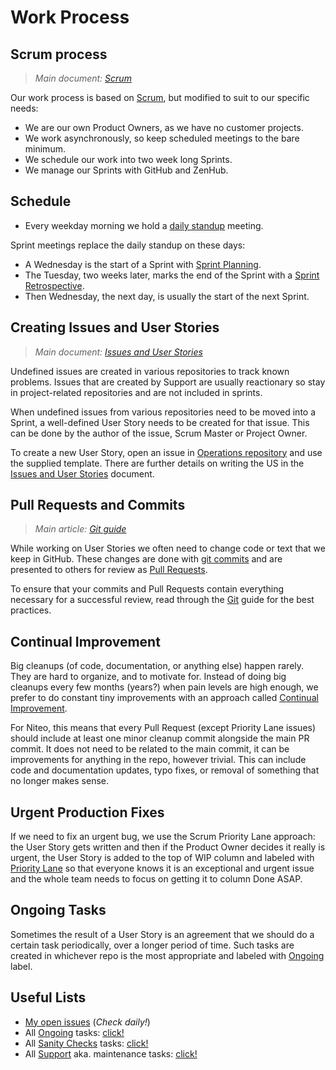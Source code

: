 # Work Process

## Scrum process
> *Main document: [Scrum](scrum.md)*

Our work process is based on [Scrum](https://en.wikipedia.org/wiki/Scrum_(software_development)), but modified to suit to our specific needs:

 * We are our own Product Owners, as we have no customer projects.
 * We work asynchronously, so keep scheduled meetings to the bare minimum.
 * We schedule our work into two week long Sprints.
 * We manage our Sprints with GitHub and ZenHub.


## Schedule

 * Every weekday morning we hold a [daily standup](standup.md) meeting.

Sprint meetings replace the daily standup on these days:

 * A Wednesday is the start of a Sprint with [Sprint Planning](scrum.md#Sprint_Planning).
 * The Tuesday, two weeks later, marks the end of the Sprint with a [Sprint Retrospective](scrum.md#Sprint_Retrospective).
 * Then Wednesday, the next day, is usually the start of the next Sprint.


## Creating Issues and User Stories
> *Main document: [Issues and User Stories](user-stories.md)*

Undefined issues are created in various repositories to track known problems. Issues that are created by Support are usually reactionary so stay in project-related repositories and are not included in sprints.

When undefined issues from various repositories need to be moved into a Sprint, a well-defined User Story needs to be created for that issue. This can be done by the author of the issue, Scrum Master or Project Owner.

To create a new User Story, open an issue in [Operations repository](https://github.com/niteoweb/operations/issues) and use the supplied template. There are further details on writing the US in the [Issues and User Stories](user-stories.md) document.

## Pull Requests and Commits

> *Main article: [Git guide](../apps-we-use/git.md)*

While working on User Stories we often need to change code or text that we keep in GitHub. These changes are done with [git commits](https://help.github.com/articles/github-glossary/#commit) and are presented to others for review as [Pull Requests](https://help.github.com/articles/about-pull-requests/).

To ensure that your commits and Pull Requests contain everything necessary for a successful review, read through the [Git](../apps-we-use/git.md) guide for the best practices.


## Continual Improvement

Big cleanups (of code, documentation, or anything else) happen rarely. They are hard to organize, and to motivate for. Instead of doing big cleanups every few months (years?) when pain levels are high enough, we prefer to do constant tiny improvements with an approach called [Continual Improvement](https://en.wikipedia.org/wiki/Continual_improvement_process).

For Niteo, this means that every Pull Request (except Priority Lane issues) should include at least one minor cleanup commit alongside the main PR commit. It does not need to be related to the main commit, it can be improvements for anything in the repo, however trivial. This can include code and documentation updates, typo fixes, or removal of something that no longer makes sense.


## Urgent Production Fixes

If we need to fix an urgent bug, we use the Scrum Priority Lane approach: the User Story gets written and then if the Product Owner decides it really is urgent, the User Story is added to the top of WIP column and labeled with [Priority Lane](user-stories.md#scrum-labels) so that everyone knows it is an exceptional and urgent issue and the whole team needs to focus on getting it to column Done ASAP.


## Ongoing Tasks

Sometimes the result of a User Story is an agreement that we should do a certain task periodically, over a longer period of time. Such tasks are created in whichever repo is the most appropriate and labeled with [Ongoing](#label_ongoing) label.

## Useful Lists

 * [My open issues](https://github.com/issues/assigned) (*Check daily!*)
 * All [Ongoing](#label_ongoing) tasks: [click!](https://github.com/search?utf8=%E2%9C%93&q=is%3Aopen+label%3A%22Ongoing%22+org%3Aniteoweb&type=)
 * All [Sanity Checks](#label_sanity_check) tasks: [click!](https://github.com/search?utf8=%E2%9C%93&q=is%3Aopen+label%3A%22Sanity+Check%22+org%3Aniteoweb&type=)
 * All [Support](#label_support) aka. maintenance tasks: [click!](https://github.com/search?utf8=%E2%9C%93&q=is%3Aopen+label%3A%22Support%22+org%3Aniteoweb&type=)

